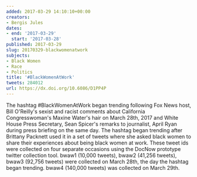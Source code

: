 ```yaml
---
added: 2017-03-29 14:10:10+00:00
creators:
- Bergis Jules
dates:
- end: '2017-03-29'
  start: '2017-03-28'
published: 2017-03-29
slug: 20170329-blackwomenatwork
subjects:
- Black Women
- Race
- Politics
title: '#BlackWomenAtWork'
tweets: 284012
url: https://dx.doi.org/10.6086/D1PP4P
---
```


The hashtag #BlackWomenAtWork began trending following Fox News host, Bill O'Reilly's sexist and racist comments about California Congresswoman's Maxine Water's hair on March 28th, 2017 and White House Press Secretary, Sean Spicer's remarks to journalist, April Ryan during press briefing on the same day. The hashtag began trending after Brittany Packnett used it in a set of tweets where she asked black women to share their experiences about being black women at work. These tweet ids were collected on four separate occasions using the DocNow prototype twitter collection tool. bwaw1 (10,000 tweets), bwaw2 (41,256 tweets), bwaw3 (92,756 tweets) were collected on March 28th, the day the hashtag began trending. bwaw4 (140,000 tweets) was collected on March 29th.
